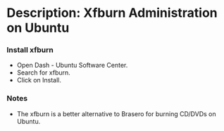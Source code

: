 # Description: Xfburn Administration on Ubuntu

### Install xfburn
- Open Dash - Ubuntu Software Center.
- Search for xfburn.
- Click on Install.

### Notes
- The xfburn is a better alternative to Brasero for burning CD/DVDs on Ubuntu.
